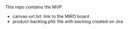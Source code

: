 This repo contains the MVP

- canvas-url.txt: link to the MIRO board
- product-backlog.pfd: file with backlog created on Jira